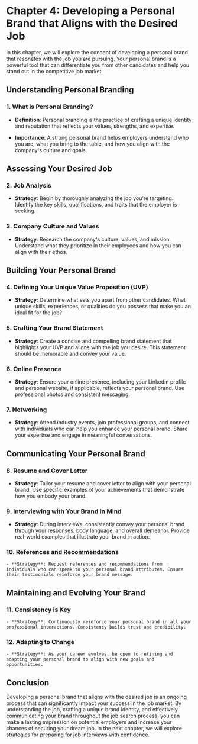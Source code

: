 Chapter 4: Developing a Personal Brand that Aligns with the Desired Job
=======================================================================

In this chapter, we will explore the concept of developing a personal brand that resonates with the job you are pursuing. Your personal brand is a powerful tool that can differentiate you from other candidates and help you stand out in the competitive job market.

Understanding Personal Branding
-------------------------------

### 1. **What is Personal Branding?**

* **Definition**: Personal branding is the practice of crafting a unique identity and reputation that reflects your values, strengths, and expertise.

* **Importance**: A strong personal brand helps employers understand who you are, what you bring to the table, and how you align with the company's culture and goals.

Assessing Your Desired Job
--------------------------

### 2. **Job Analysis**

* **Strategy**: Begin by thoroughly analyzing the job you're targeting. Identify the key skills, qualifications, and traits that the employer is seeking.

### 3. **Company Culture and Values**

* **Strategy**: Research the company's culture, values, and mission. Understand what they prioritize in their employees and how you can align with their ethos.

Building Your Personal Brand
----------------------------

### 4. **Defining Your Unique Value Proposition (UVP)**

* **Strategy**: Determine what sets you apart from other candidates. What unique skills, experiences, or qualities do you possess that make you an ideal fit for the job?

### 5. **Crafting Your Brand Statement**

* **Strategy**: Create a concise and compelling brand statement that highlights your UVP and aligns with the job you desire. This statement should be memorable and convey your value.

### 6. **Online Presence**

* **Strategy**: Ensure your online presence, including your LinkedIn profile and personal website, if applicable, reflects your personal brand. Use professional photos and consistent messaging.

### 7. **Networking**

* **Strategy**: Attend industry events, join professional groups, and connect with individuals who can help you enhance your personal brand. Share your expertise and engage in meaningful conversations.

Communicating Your Personal Brand
---------------------------------

### 8. **Resume and Cover Letter**

* **Strategy**: Tailor your resume and cover letter to align with your personal brand. Use specific examples of your achievements that demonstrate how you embody your brand.

### 9. **Interviewing with Your Brand in Mind**

* **Strategy**: During interviews, consistently convey your personal brand through your responses, body language, and overall demeanor. Provide real-world examples that illustrate your brand in action.

### 10. **References and Recommendations**

    - **Strategy**: Request references and recommendations from individuals who can speak to your personal brand attributes. Ensure their testimonials reinforce your brand message.

Maintaining and Evolving Your Brand
-----------------------------------

### 11. **Consistency is Key**

    - **Strategy**: Continuously reinforce your personal brand in all your professional interactions. Consistency builds trust and credibility.

### 12. **Adapting to Change**

    - **Strategy**: As your career evolves, be open to refining and adapting your personal brand to align with new goals and opportunities.

Conclusion
----------

Developing a personal brand that aligns with the desired job is an ongoing process that can significantly impact your success in the job market. By understanding the job, crafting a unique brand identity, and effectively communicating your brand throughout the job search process, you can make a lasting impression on potential employers and increase your chances of securing your dream job. In the next chapter, we will explore strategies for preparing for job interviews with confidence.
